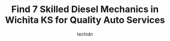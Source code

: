 ---
layout: ampstory
image: https://images.unsplash.com/photo-1637005218692-a7e234ffcbf4?ixlib=rb-4.0.3&ixid=MnwxMjA3fDB8MHxwaG90by1wYWdlfHx8fGVufDB8fHx8&auto=format&fit=crop&w=640&h=853&q=80
author: techidn
featured: false
description: Entrust your vehicle to the 7 best Diesel Mechanic in Wichita KS, USA and experience the difference they can make. With their extensive knowledge, state-of-the-art facilities, and commitment
title: Find 7 Skilled Diesel Mechanics in Wichita KS for Quality Auto Services
cover:
   title: Find 7 Skilled Diesel Mechanics in Wichita KS for Quality Auto Services
   subtitle: Rickpate
   background: https://images.unsplash.com/photo-1637005218692-a7e234ffcbf4?ixlib=rb-4.0.3&ixid=MnwxMjA3fDB8MHxwaG90by1wYWdlfHx8fGVufDB8fHx8&auto=format&fit=crop&w=640&h=853&q=80

pages: 
 - layout: thirds
   top: <h1>#1 Tan Kansas Truck Service & Repair</h1>
   bottom: "<p>David and his crew did a fantastic job on making a bad day into something that is a great memory for our family.  We were returning home from our vacation.  My family and</p>"
   background: https://www.knot35.com/toplist/wp-content/uploads/2023/06/best-diesel-mechanic-1-in-wichita-ks-1685834552.jpeg
   backgroundblur: true
 - layout: thirds
   top: <h1>#2 HM Diesel Repair</h1>
   bottom: "<p>4120 S Broadway Bldg C, Wichita, KS 67216, United States</p>"
   background: https://www.knot35.com/toplist/wp-content/uploads/2023/06/best-diesel-mechanic-2-in-wichita-ks-1685834553.jpeg
   cta:
      link: https://www.knot35.com/toplist/find-7-skilled-diesel-mechanics-in-wichita-ks-for-quality-auto-services/
      text: Find 7 Skilled Diesel Mechanics in Wichita KS for Quality Auto Services
 - layout: thirds
   top: <h1>#3 Midwest Auto and Diesel Repair</h1>
   bottom: "<p>4475 E 31st St S, Wichita, KS 67210, United States</p>"
   background: https://www.knot35.com/toplist/wp-content/uploads/2023/06/best-diesel-mechanic-3-in-wichita-ks-1685834553.jpeg
   cta:
      link: https://www.knot35.com/toplist/find-7-skilled-diesel-mechanics-in-wichita-ks-for-quality-auto-services/
      text: Find 7 Skilled Diesel Mechanics in Wichita KS for Quality Auto Services
 - layout: thirds
   top: <h1>#4 Professional Fleet Services</h1>
   bottom: "<p>2650 S Custer Ave, Wichita, KS 67217, United States</p>"
   background: https://images.unsplash.com/photo-1489648022186-8f49310909a0?ixlib=rb-4.0.3&ixid=MnwxMjA3fDB8MHxwaG90by1wYWdlfHx8fGVufDB8fHx8&auto=format&fit=crop&w=640&h=853&q=80
   cta:
      link: https://www.knot35.com/toplist/find-7-skilled-diesel-mechanics-in-wichita-ks-for-quality-auto-services/
      text: Find 7 Skilled Diesel Mechanics in Wichita KS for Quality Auto Services
 - layout: thirds
   top: <h1>#5 Tan-Kansas Truck Service</h1>
   bottom: "<p>1622 S Ida St, Wichita, KS 67211, United States</p>"
   background: https://images.unsplash.com/photo-1524169358666-79f22534bc6e?ixlib=rb-4.0.3&ixid=MnwxMjA3fDB8MHxwaG90by1wYWdlfHx8fGVufDB8fHx8&auto=format&fit=crop&w=640&h=853&q=80
   cta:
      link: https://www.knot35.com/toplist/find-7-skilled-diesel-mechanics-in-wichita-ks-for-quality-auto-services/
      text: Find 7 Skilled Diesel Mechanics in Wichita KS for Quality Auto Services
 - layout: thirds
   top: <h1>#6 Advanced Diesel Performance</h1>
   bottom: "<p>2807 S West St, Wichita, KS 67217, United States</p>"
   background: https://images.unsplash.com/photo-1531169509526-f8f1fdaa4a67?ixlib=rb-4.0.3&ixid=MnwxMjA3fDB8MHxwaG90by1wYWdlfHx8fGVufDB8fHx8&auto=format&fit=crop&w=640&h=853&q=80
   cta:
      link: https://www.knot35.com/toplist/find-7-skilled-diesel-mechanics-in-wichita-ks-for-quality-auto-services/
      text: Find 7 Skilled Diesel Mechanics in Wichita KS for Quality Auto Services
 - layout: thirds
   top: <h1>#7 TAN-KANSAS TRUCK SERVICE& REPAIR</h1>
   bottom: "<p>805 E Boston St, Wichita, KS 67211, United States</p>"
   background: https://images.unsplash.com/photo-1496096265110-f83ad7f96608?ixlib=rb-4.0.3&ixid=MnwxMjA3fDB8MHxwaG90by1wYWdlfHx8fGVufDB8fHx8&auto=format&fit=crop&w=640&h=853&q=80
   cta:
      link: https://www.knot35.com/toplist/find-7-skilled-diesel-mechanics-in-wichita-ks-for-quality-auto-services/
      text: Find 7 Skilled Diesel Mechanics in Wichita KS for Quality Auto Services
 - layout: thirds
   middle: Continue reading...
   background: https://images.unsplash.com/photo-1613843873231-1447db182f97?ixlib=rb-4.0.3&ixid=MnwxMjA3fDB8MHxwaG90by1wYWdlfHx8fGVufDB8fHx8&auto=format&fit=crop&w=640&h=853&q=80
   cta:
      link: https://www.knot35.com/toplist/find-7-skilled-diesel-mechanics-in-wichita-ks-for-quality-auto-services/
      text: Find 7 Skilled Diesel Mechanics in Wichita KS for Quality Auto Services
      
---